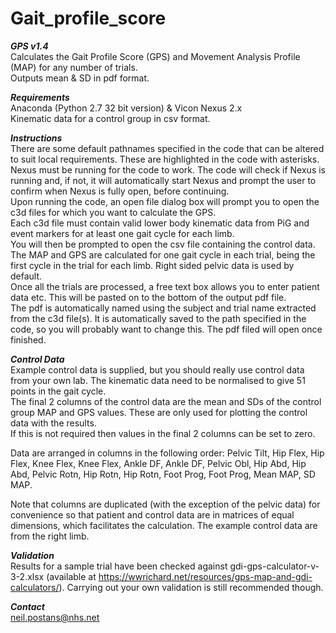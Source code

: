 # Gait_profile_score

 **_GPS v1.4_**  
 Calculates the Gait Profile Score (GPS) and Movement Analysis Profile (MAP) for any number of trials.  
 Outputs mean & SD in pdf format.

 **_Requirements_**  
 Anaconda (Python 2.7 32 bit version) & Vicon Nexus 2.x  
 Kinematic data for a control group in csv format.

 **_Instructions_**  
 There are some default pathnames specified in the code that can be altered to suit local requirements. These are highlighted in the code with asterisks.  
 Nexus must be running for the code to work. The code will check if Nexus is running and, if not, it will automatically start Nexus and prompt the user to confirm when Nexus is fully open, before continuing.  
 Upon running the code, an open file dialog box will prompt you to open the c3d files for which you want to calculate the GPS.  
 Each c3d file must contain valid lower body kinematic data from PiG and event markers for at least one gait cycle for each limb.  
 You will then be prompted to open the csv file containing the control data.  
 The MAP and GPS are calculated for one gait cycle in each trial, being the first cycle in the trial for each limb. Right sided pelvic data is used by default.  
 Once all the trials are processed, a free text box allows you to enter patient data etc. This will be pasted on to the bottom of the output pdf file.  
 The pdf is automatically named using the subject and trial name extracted from the c3d file(s). It is automatically saved to the path specified in the code, so you will probably want to change this. The pdf filed will open once finished.   

 **_Control Data_**  
 Example control data is supplied, but you should really use control data from your own lab. The kinematic data need to be normalised to give 51 points in the gait cycle.  
 The final 2 columns of the control data are the mean and SDs of the control group MAP and GPS values. These are only used for plotting the control data with the results.  
 If this is not required then values in the final 2 columns can be set to zero.

 Data are arranged in columns in the following order: Pelvic Tilt, Hip Flex, Hip Flex, Knee Flex, Knee Flex, Ankle DF, Ankle DF, Pelvic Obl, Hip Abd, Hip Abd, Pelvic Rotn, Hip Rotn, Hip Rotn, Foot Prog, Foot Prog, Mean MAP, SD MAP.  

 Note that columns are duplicated (with the exception of the pelvic data) for convenience so that patient and control data are in matrices of equal dimensions, which facilitates the calculation. The example control data are from the right limb.

 **_Validation_**  
 Results for a sample trial have been checked against gdi-gps-calculator-v-3-2.xlsx (available at https://wwrichard.net/resources/gps-map-and-gdi-calculators/). Carrying out your own validation is still recommended though.

 **_Contact_**  
 neil.postans@nhs.net
